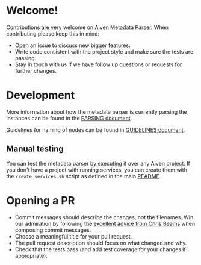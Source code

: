 # Welcome!

Contributions are very welcome on Aiven Metadata Parser. When contributing please keep this in mind:

- Open an issue to discuss new bigger features.
- Write code consistent with the project style and make sure the tests are passing.
- Stay in touch with us if we have follow up questions or requests for further changes.

# Development

More information about how the metadata parser is currently parsing the instances can be found in the [PARSING document](PARSING.md).

Guidelines for naming of nodes can be found in [GUIDELINES document](GUIDELINES.md).


## Manual testing

You can test the metadata parser by executing it over any Aiven project.
If you don't have a project with running services, you can create  them with the `create_services.sh` script as defined in the main [README](README.md).


# Opening a PR

- Commit messages should describe the changes, not the filenames. Win our admiration by following
  the [excellent advice from Chris Beams](https://chris.beams.io/posts/git-commit/) when composing
  commit messages.
- Choose a meaningful title for your pull request.
- The pull request description should focus on what changed and why.
- Check that the tests pass (and add test coverage for your changes if appropriate).

